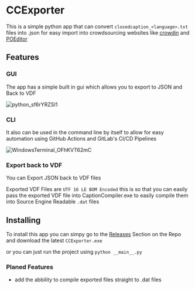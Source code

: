 # CCExporter
This is a simple python app that can convert `closedcaption_<language>.txt` files into .json for easy import into crowdsourcing websites like
[crowdin](https://crowdin.com/)
and
[POEditor](https://poeditor.com/)

## Features

### GUI
The app has a simple built in gui which allows you to export to JSON and Back to VDF

![python_sf6rYRZSI1](https://github.com/Nbc66/CCExporter/assets/34843947/2ccc3d73-15f8-414b-be05-9a74e4d9c060)

### CLI
It also can be used in the command line by itself to allow for easy automation using GitHub Actions and GitLab's CI/CD Pipelines

![WindowsTerminal_OFhKVT62mC](https://github.com/Nbc66/CCExporter/assets/34843947/1fb513fb-c464-413b-b90b-8a14ad39ab44)

### Export back to VDF
You can Export JSON back to VDF files 

Exported VDF Files are `UTF 16 LE BOM Encoded` this is so that you can easily pass the exported VDF file into CaptionCompiler.exe to easily compile them into
Source Engine Readable `.dat` files

## Installing
To install this app you can simpy go to the [Releases](https://github.com/Nbc66/CCExporter/releases) Section on the Repo
and download the latest `CCExporter.exe`

or you can just run the project using `python __main__.py`

### Planed Features
 - add the abbility to compile exported files straight to .dat files
